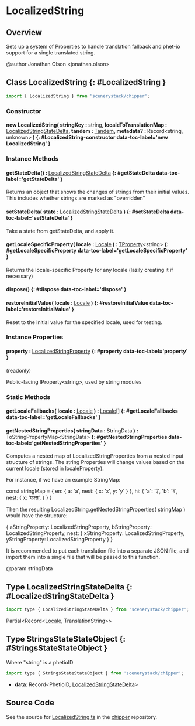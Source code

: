 # LocalizedString

## Overview

Sets up a system of Properties to handle translation fallback and phet-io support for a single translated string.

@author Jonathan Olson &lt;jonathan.olson&gt;

## Class LocalizedString {: #LocalizedString }


```js
import { LocalizedString } from 'scenerystack/chipper';
```
### Constructor

#### new LocalizedString( stringKey : <span style="font-weight: 400;"><span style="color: hsla(calc(var(--md-hue) + 180deg),80%,40%,1);">string</span></span>, localeToTranslationMap : <span style="font-weight: 400;">[LocalizedStringStateDelta](../chipper/LocalizedString.md#LocalizedStringStateDelta)</span>, tandem : <span style="font-weight: 400;">[Tandem](../tandem/Tandem.md)</span>, metadata? : <span style="font-weight: 400;">Record&lt;<span style="color: hsla(calc(var(--md-hue) + 180deg),80%,40%,1);">string</span>, <span style="color: hsla(calc(var(--md-hue) + 180deg),80%,40%,1);">unknown</span>&gt;</span> ) {: #LocalizedString-constructor data-toc-label='new LocalizedString' }

### Instance Methods

#### getStateDelta() : <span style="font-weight: 400;">[LocalizedStringStateDelta](../chipper/LocalizedString.md#LocalizedStringStateDelta)</span> {: #getStateDelta data-toc-label='getStateDelta' }

Returns an object that shows the changes of strings from their initial values. This includes whether strings are
marked as "overridden"

#### setStateDelta( state : <span style="font-weight: 400;">[LocalizedStringStateDelta](../chipper/LocalizedString.md#LocalizedStringStateDelta)</span> ) {: #setStateDelta data-toc-label='setStateDelta' }

Take a state from getStateDelta, and apply it.

#### getLocaleSpecificProperty( locale : <span style="font-weight: 400;">[Locale](../joist/localeProperty.md#Locale)</span> ) : <span style="font-weight: 400;">[TProperty](../axon/TProperty.md)&lt;<span style="color: hsla(calc(var(--md-hue) + 180deg),80%,40%,1);">string</span>&gt;</span> {: #getLocaleSpecificProperty data-toc-label='getLocaleSpecificProperty' }

Returns the locale-specific Property for any locale (lazily creating it if necessary)

#### dispose() {: #dispose data-toc-label='dispose' }

#### restoreInitialValue( locale : <span style="font-weight: 400;">[Locale](../joist/localeProperty.md#Locale)</span> ) {: #restoreInitialValue data-toc-label='restoreInitialValue' }

Reset to the initial value for the specified locale, used for testing.

### Instance Properties

#### property : <span style="font-weight: 400;">[LocalizedStringProperty](../chipper/LocalizedStringProperty.md)</span> {: #property data-toc-label='property' }

(readonly)

Public-facing IProperty&lt;string&gt;, used by string modules

### Static Methods

#### getLocaleFallbacks( locale : <span style="font-weight: 400;">[Locale](../joist/localeProperty.md#Locale)</span> ) : <span style="font-weight: 400;">[Locale](../joist/localeProperty.md#Locale)[]</span> {: #getLocaleFallbacks data-toc-label='getLocaleFallbacks' }

#### getNestedStringProperties( stringData : <span style="font-weight: 400;">StringData</span> ) : <span style="font-weight: 400;">ToStringPropertyMap&lt;StringData&gt;</span> {: #getNestedStringProperties data-toc-label='getNestedStringProperties' }

Computes a nested map of LocalizedStringProperties from a nested input structure of strings.
The string Properties will change values based on the current locale
(stored in localeProperty).

For instance, if we have an example StringMap:

const stringMap = {
  en: {
    a: 'a',
    nest: {
      x: 'x',
      y: 'y'
    }
  },
  hi: {
    'a': 'ए',
    'b': 'ब',
    nest: {
      x: 'एक्स',
    }
  }
}

Then the resulting LocalizedString.getNestedStringProperties( stringMap ) would
have the structure:

{
  aStringProperty: LocalizedStringProperty,
  bStringProperty: LocalizedStringProperty,
  nest: {
    xStringProperty: LocalizedStringProperty,
    yStringProperty: LocalizedStringProperty
  }
}

It is recommended to put each translation file into a separate JSON file,
and import them into a single file that will be passed to this function.

@param stringData



## Type LocalizedStringStateDelta {: #LocalizedStringStateDelta }


```js
import type { LocalizedStringStateDelta } from 'scenerystack/chipper';
```


Partial&lt;Record&lt;[Locale](../joist/localeProperty.md#Locale), TranslationString&gt;&gt;



## Type StringsStateStateObject {: #StringsStateStateObject }


Where "string" is a phetioID

```js
import type { StringsStateStateObject } from 'scenerystack/chipper';
```


- **data**: Record&lt;PhetioID, [LocalizedStringStateDelta](../chipper/LocalizedString.md#LocalizedStringStateDelta)&gt;




## Source Code

See the source for [LocalizedString.ts](https://github.com/phetsims/chipper/blob/main/js/browser/LocalizedString.ts) in the [chipper](https://github.com/phetsims/chipper) repository.
